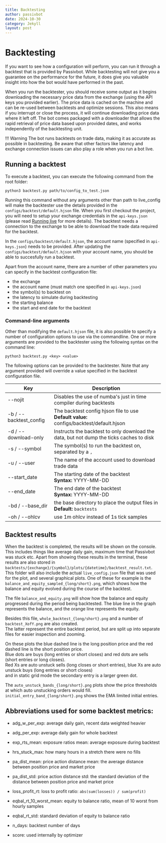 ```yaml
---
title: Backtesting
author: passivbot
date: 2024-10-30
category: Jekyll
layout: post
---
```


# Backtesting

If you want to see how a configuration will perform, you can run it through a backtest that is provided by Passivbot.
While backtesting will not give you a guarantee on the performance for the future, it does give you valuable insight
into how the bot would have performed in the past.

When you run the backtester, you should receive some output as it begins downloading the necessary price
data from the exchange (using the API keys you provided earlier). The price data is cached on the machine
and can be re-used between backtests and optimize sessions. This also means if you interrupt or close 
the process, it will continue downloading price data where it left off. 
The bot comes packaged with a downloader that allows the rapid retrieval of price data based upon
provided dates, and works independently of the backtesting unit.

!!! Warning
    The bot runs backtests on trade data, making it as accurate as possible in backtesting. Be aware that other factors
    like latency and exchange connection issues can also play a role when you run a bot live.

## Running a backtest

To execute a backtest, you can execute the following command from the root folder:

```shell
python3 backtest.py path/to/config_to_test.json
```

Running this command without any arguments other than path to live_config will make the backtester use the details provided in the `configs/backtest/default.hjson` file.
When you first checkout the project, you will need to setup your exchange credentials in the `api-keys.json` (please read [Running live](live.md) for more details).
The backtest needs a connection to the exchange to be able to download the trade data required for the backtest.

In the `configs/backtest/default.hjson`, the account name (specified in `api-keys.json`) needs to be provided. After updating
the `configs/backtest/default.hjson` with your account name, you should be able to succesfully run a backtest.

Apart from the account name, there are a number of other parameters you can specify in the backtest configuration file:

* the exchange
* the account name (must match one specified in `api-keys.json`)
* the symbol(s) to backtest on
* the latency to simulate during backtesting
* the starting balance
* the start and end date for the backtest

### Command-line arguments

Other than modifying the `default.hjson` file, it is also possible to specify a number of configuration options to use via the commandline.
One or more arguments are provided to the backtester using the following syntax on the command line:

```shell
python3 backtest.py <key> <value>
```

The following options can be provided to the backtester. Note that any argument provided will override a value specified in the backtest configuration file.

| Key | Description
| --- | -----------
| --nojit | Disables the use of numba's just in time compiler during backtests
| -b / --backtest_config | The backtest config hjson file to use<br/>**Default value:** configs/backtest/default.hjson
| -d / --download-only | Instructs the backtest to only download the data, but not dump the ticks caches to disk
| -s / --symbol | The symbol(s) to run the backtest on, separated by a `,`
| -u / --user | The name of the account used to download trade data
| --start_date | The starting date of the backtest<br/>**Syntax:** YYYY-MM-DD
| --end_date | The end date of the backtest<br/>**Syntax:** YYYY-MM-DD
| -bd / --base_dir | the base directory to place the output files in<br/>**Default:** `backtests`
| -oh / --ohlcv | use 1m ohlcv instead of 1s tick samples

## Backtest results

When the backtest is completed, the results will be shown on the console. This includes things like average daily gain,
maximum time that Passivbot was stuck etc. Apart from showing these results in the terminal, these results are
also stored in `backtests/{exchange}/{symbol}/plots/{datetime}/backtest_result.txt`. This folder will also
include the actual `live_config.json` file that was used for the plot, and several graphical plots. One of these
for example is the `balance_and_equity_sampled_{long/short}.png`, which shows how the balance and equity evolved during the course of
the backtest.

The file `balance_and_equity.png` will show how the balance and equity progressed during the period being backtested. The
blue line in the graph represents the balance, and the orange line represents the equity.

Besides this file, `whole_backtest_{long/short}.png` and a number of `backtest_XofY.png` are also created.  
The latter represent the entire backtest period, but are split up into separate files for easier inspection and zooming.

On these plots the blue dashed line is the long position price and the red dashed line is the short position price.  
Blue dots are buys (long entries or short closes) and red dots are sells (short entries or long closes).  
Red Xs are auto unstuck sells (long closes or short entries), blue Xs are auto unstuck buys (long entries or short closes)  
and in static grid mode the secondary entry is a larger green dot.

The `auto_unstuck_bands_{long/short}.png` plots show the price thresholds at which auto unstucking orders would fill.  
`initial_entry_band_{long/short}.png` shows the EMA limited initial entries.


## Abbreviations used for some backtest metrics:

- adg_w_per_exp: average daily gain, recent data weighted heavier

- adg_per_exp: average daily gain for whole backtest

- exp_rts_mean: exposure ratios mean: average exposure during backtest

- hrs_stuck_max: how many hours in a stretch there were no fills

- pa_dist_mean: price action distance mean: the average distance between position price and market price

- pa_dist_std: price action distance std: the standard deviation of the distance between position price and market price

- loss_profit_rt: loss to profit ratio: `abs(sum(losses)) / sum(profit)`

- eqbal_rt_10_worst_mean: equity to balance ratio, mean of 10 worst from hourly samples

- eqbal_rt_std: standard deviation of equity to balance ratio

- n_days: backtest number of days

- score: used internally by optimizer

